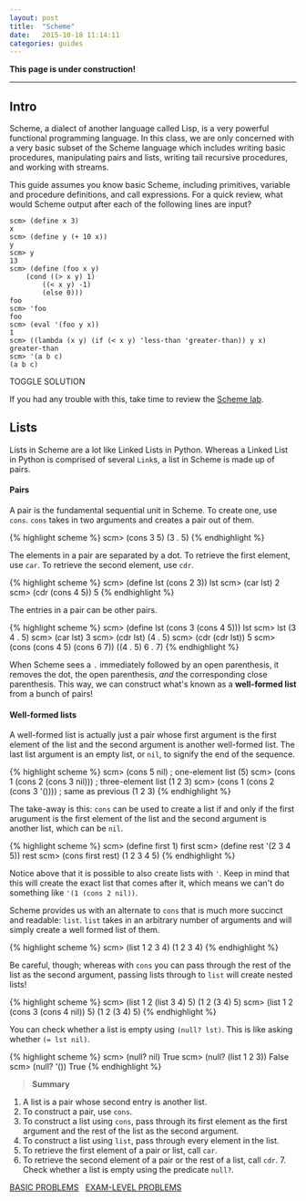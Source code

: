 ```yaml
---
layout: post
title:  "Scheme"
date:   2015-10-18 11:14:11
categories: guides
---
```


**This page is under construction!**

----

## Intro  
Scheme, a dialect of another language called Lisp, is a very powerful functional programming language. In this class, we are only concerned with a very basic subset of the Scheme language which includes writing basic procedures, manipulating pairs and lists, writing tail recursive procedures, and working with streams. 

This guide assumes you know basic Scheme, including primitives, variable and procedure definitions, and call expressions. For a quick review, what would Scheme output after each of the following lines are input? 

<pre><code>scm> (define x 3)  
<span class="solution">x</span>
scm> (define y (+ 10 x))  
<span class="solution">y</span>
scm> y
<span class="solution">13</span>
scm> (define (foo x y)  
    (cond ((> x y) 1)
        ((< x y) -1)
        (else 0)))
<span class="solution">foo</span>
scm> 'foo
<span class="solution">foo</span>
scm> (eval '(foo y x))
<span class="solution">1</span>
scm> ((lambda (x y) (if (< x y) 'less-than 'greater-than)) y x)
<span class="solution">greater-than</span>
scm> '(a b c)
<span class="solution">(a b c)</span></code></pre>

<a class="btn btn-default solution-toggle">TOGGLE SOLUTION</a>

If you had any trouble with this, take time to review the [Scheme lab](http://cs61a.org/lab/lab11/).

## Lists
Lists in Scheme are a lot like Linked Lists in Python. Whereas a Linked List in Python is comprised of several `Link`s, a list in Scheme is made up of pairs.

#### Pairs
A pair is the fundamental sequential unit in Scheme. To create one, use `cons`. `cons` takes in two arguments and creates a pair out of them.

{% highlight scheme %}
scm> (cons 3 5)
(3 . 5)
{% endhighlight %}

The elements in a pair are separated by a dot. To retrieve the first element, use `car`. To retrieve the second element, use `cdr`.

{% highlight scheme %}
scm> (define lst (cons 2 3))
lst
scm> (car lst)
2
scm> (cdr (cons 4 5))
5
{% endhighlight %}

The entries in a pair can be other pairs. 

{% highlight scheme %}
scm> (define lst (cons 3 (cons 4 5)))
lst
scm> lst
(3 4 . 5)
scm> (car lst)
3
scm> (cdr lst)
(4 . 5)
scm> (cdr (cdr lst))
5
scm> (cons (cons 4 5) (cons 6 7))
((4 . 5) 6 . 7)
{% endhighlight %}

When Scheme sees a `.` immediately followed by an open parenthesis, it removes the dot, the open parenthesis, *and* the corresponding close parenthesis. This way, we can construct what's known as a **well-formed list** from a bunch of pairs!  

#### Well-formed lists
A well-formed list is actually just a pair whose first argument is the first element of the list and the second argument is another well-formed list. The last list argument is an empty list, or `nil`, to signify the end of the sequence.

{% highlight scheme %}
scm> (cons 5 nil) ; one-element list
(5)
scm> (cons 1 (cons 2 (cons 3 nil))) ; three-element list
(1 2 3)
scm> (cons 1 (cons 2 (cons 3 '()))) ; same as previous
(1 2 3)
{% endhighlight %}

The take-away is this: `cons` can be used to create a list if and only if the first arugument is the first element of the list and the second argument is another list, which can be `nil`.

{% highlight scheme %}
scm> (define first 1)
first
scm> (define rest '(2 3 4 5)) 
rest
scm> (cons first rest)
(1 2 3 4 5)
{% endhighlight %}

Notice above that it is possible to also create lists with `'`. Keep in mind that this will create the exact list that comes after it, which means we can't do something like `'(1 (cons 2 nil))`.   

Scheme provides us with an alternate to `cons` that is much more succinct and readable: `list`. `list` takes in an arbitrary number of arguments and will simply create a well formed list of them.

{% highlight scheme %}
scm> (list 1 2 3 4)
(1 2 3 4)
{% endhighlight %}

Be careful, though; whereas with `cons` you can pass through the rest of the list as the second argument, passing lists through to `list` will create nested lists!

{% highlight scheme %}
scm> (list 1 2 (list 3 4) 5)
(1 2 (3 4) 5)
scm> (list 1 2 (cons 3 (cons 4 nil)) 5)
(1 2 (3 4) 5)
{% endhighlight %}

You can check whether a list is empty using `(null? lst)`. This is like asking whether `(= lst nil)`.

{% highlight scheme %}
scm> (null? nil)
True
scm> (null? (list 1 2 3))
False
scm> (null? '())
True
{% endhighlight %}

>**Summary**  
1. A list is a pair whose second entry is another list.  
2. To construct a pair, use `cons`.  
3. To construct a list using `cons`, pass through its first element as the first argument and the rest of the list as the second argument.
4. To construct a list using `list`, pass through every element in the list.  
5. To retrieve the first element of a pair or list, call `car`.   
6. To retrieve the second element of a pair or the rest of a list, call `cdr`.  7. Check whether a list is empty using the predicate `null?`.

<a class="btn btn-default" href="/cs61a/practice-problems/scheme.html#lists">BASIC PROBLEMS</a>&nbsp;&nbsp;
<a class="btn btn-default" href="/cs61a/practice-problems/final.html#scheme-lists">EXAM-LEVEL PROBLEMS</a>